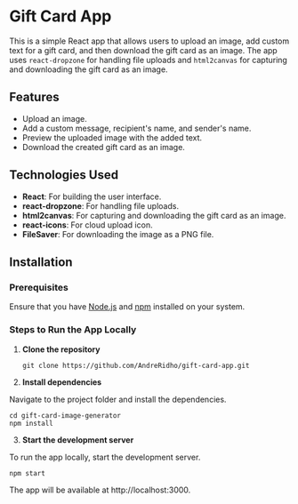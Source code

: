 # Gift Card App

This is a simple React app that allows users to upload an image, add custom text for a gift card, and then download the gift card as an image. The app uses `react-dropzone` for handling file uploads and `html2canvas` for capturing and downloading the gift card as an image.

## Features

- Upload an image.
- Add a custom message, recipient's name, and sender's name.
- Preview the uploaded image with the added text.
- Download the created gift card as an image.

## Technologies Used

- **React**: For building the user interface.
- **react-dropzone**: For handling file uploads.
- **html2canvas**: For capturing and downloading the gift card as an image.
- **react-icons**: For cloud upload icon.
- **FileSaver**: For downloading the image as a PNG file.

## Installation

### Prerequisites

Ensure that you have [Node.js](https://nodejs.org/) and [npm](https://www.npmjs.com/) installed on your system.

### Steps to Run the App Locally

1. **Clone the repository**

   ```
   git clone https://github.com/AndreRidho/gift-card-app.git
   ```

2. **Install dependencies**

Navigate to the project folder and install the dependencies.

  ```
  cd gift-card-image-generator
  npm install
  ```

3. **Start the development server**

To run the app locally, start the development server.

```
npm start
```
The app will be available at http://localhost:3000.
